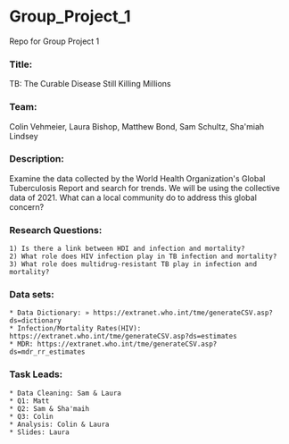 # Group_Project_1
Repo for Group Project 1

### Title: 
TB: The Curable Disease Still Killing Millions

### Team: 
Colin Vehmeier, Laura Bishop, Matthew Bond, Sam Schultz, Sha'miah Lindsey

### Description:
 Examine the data collected by the World Health Organization's Global Tuberculosis Report and search for trends. We will be using the collective data of 2021. What can a local community do to address this global concern?

### Research Questions:
    1) Is there a link between HDI and infection and mortality?
    2) What role does HIV infection play in TB infection and mortality?
    3) What role does multidrug-resistant TB play in infection and mortality?

### Data sets:
	* Data Dictionary: » https://extranet.who.int/tme/generateCSV.asp?ds=dictionary
 	* Infection/Mortality Rates(HIV): https://extranet.who.int/tme/generateCSV.asp?ds=estimates
	* MDR: https://extranet.who.int/tme/generateCSV.asp?ds=mdr_rr_estimates

### Task Leads:
	* Data Cleaning: Sam & Laura
	* Q1: Matt
	* Q2: Sam & Sha'maih
	* Q3: Colin	
	* Analysis: Colin & Laura
	* Slides: Laura